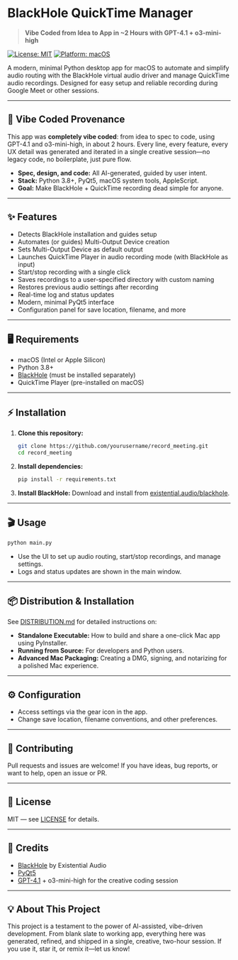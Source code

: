 # BlackHole QuickTime Manager

> **Vibe Coded from Idea to App in ~2 Hours with GPT-4.1 + o3-mini-high**

[![License: MIT](https://img.shields.io/badge/License-MIT-yellow.svg)](LICENSE)
[![Platform: macOS](https://img.shields.io/badge/platform-macOS-blue)](https://existential.audio/blackhole/)

A modern, minimal Python desktop app for macOS to automate and simplify audio routing with the BlackHole virtual audio driver and manage QuickTime audio recordings. Designed for easy setup and reliable recording during Google Meet or other sessions.

---

## 🚀 Vibe Coded Provenance
This app was **completely vibe coded**: from idea to spec to code, using GPT-4.1 and o3-mini-high, in about 2 hours. Every line, every feature, every UX detail was generated and iterated in a single creative session—no legacy code, no boilerplate, just pure flow.

- **Spec, design, and code:** All AI-generated, guided by user intent.
- **Stack:** Python 3.8+, PyQt5, macOS system tools, AppleScript.
- **Goal:** Make BlackHole + QuickTime recording dead simple for anyone.

---

## ✨ Features
- Detects BlackHole installation and guides setup
- Automates (or guides) Multi-Output Device creation
- Sets Multi-Output Device as default output
- Launches QuickTime Player in audio recording mode (with BlackHole as input)
- Start/stop recording with a single click
- Saves recordings to a user-specified directory with custom naming
- Restores previous audio settings after recording
- Real-time log and status updates
- Modern, minimal PyQt5 interface
- Configuration panel for save location, filename, and more

---

## 🖥️ Requirements
- macOS (Intel or Apple Silicon)
- Python 3.8+
- [BlackHole](https://existential.audio/blackhole/) (must be installed separately)
- QuickTime Player (pre-installed on macOS)

---

## ⚡ Installation
1. **Clone this repository:**
   ```bash
   git clone https://github.com/yourusername/record_meeting.git
   cd record_meeting
   ```
2. **Install dependencies:**
   ```bash
   pip install -r requirements.txt
   ```
3. **Install BlackHole:**
   Download and install from [existential.audio/blackhole](https://existential.audio/blackhole/).

---

## 🎬 Usage
```bash
python main.py
```
- Use the UI to set up audio routing, start/stop recordings, and manage settings.
- Logs and status updates are shown in the main window.

---

## 📦 Distribution & Installation

See [DISTRIBUTION.md](DISTRIBUTION.md) for detailed instructions on:
- **Standalone Executable:** How to build and share a one-click Mac app using PyInstaller.
- **Running from Source:** For developers and Python users.
- **Advanced Mac Packaging:** Creating a DMG, signing, and notarizing for a polished Mac experience.

---

## ⚙️ Configuration
- Access settings via the gear icon in the app.
- Change save location, filename conventions, and other preferences.

---

## 🤝 Contributing
Pull requests and issues are welcome! If you have ideas, bug reports, or want to help, open an issue or PR.

---

## 📄 License
MIT — see [LICENSE](LICENSE) for details.

---

## 🙏 Credits
- [BlackHole](https://existential.audio/blackhole/) by Existential Audio
- [PyQt5](https://riverbankcomputing.com/software/pyqt/intro/)
- [GPT-4.1](https://openai.com/research/gpt-4) + o3-mini-high for the creative coding session

---

## 💡 About This Project
This project is a testament to the power of AI-assisted, vibe-driven development. From blank slate to working app, everything here was generated, refined, and shipped in a single, creative, two-hour session. If you use it, star it, or remix it—let us know! 